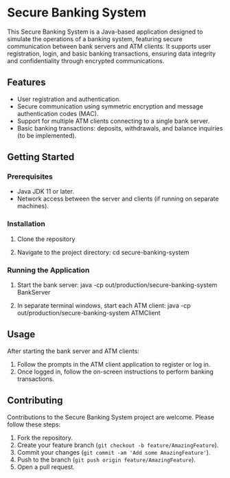 # Secure Banking System

This Secure Banking System is a Java-based application designed to simulate the operations of a banking system, featuring secure communication between bank servers and ATM clients. It supports user registration, login, and basic banking transactions, ensuring data integrity and confidentiality through encrypted communications.

## Features

- User registration and authentication.
- Secure communication using symmetric encryption and message authentication codes (MAC).
- Support for multiple ATM clients connecting to a single bank server.
- Basic banking transactions: deposits, withdrawals, and balance inquiries (to be implemented).

## Getting Started

### Prerequisites

- Java JDK 11 or later.
- Network access between the server and clients (if running on separate machines).

### Installation

1. Clone the repository

2. Navigate to the project directory:
cd secure-banking-system

### Running the Application

1. Start the bank server:
java -cp out/production/secure-banking-system BankServer

2. In separate terminal windows, start each ATM client:
java -cp out/production/secure-banking-system ATMClient


## Usage

After starting the bank server and ATM clients:

1. Follow the prompts in the ATM client application to register or log in.
2. Once logged in, follow the on-screen instructions to perform banking transactions.

## Contributing

Contributions to the Secure Banking System project are welcome. Please follow these steps:

1. Fork the repository.
2. Create your feature branch (`git checkout -b feature/AmazingFeature`).
3. Commit your changes (`git commit -am 'Add some AmazingFeature'`).
4. Push to the branch (`git push origin feature/AmazingFeature`).
5. Open a pull request.
